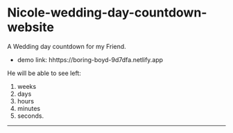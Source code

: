 # Nicole-wedding-day-countdown-website

A Wedding day countdown for my Friend.
* demo link: hhttps://boring-boyd-9d7dfa.netlify.app

He will be able to see left:<br>
  1. weeks
  2. days
  3. hours
  4. minutes
  5. seconds.

---
